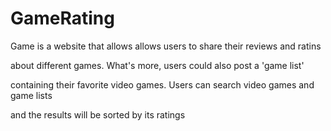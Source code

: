 # GameRating
  Game is a website that allows allows users to share their reviews and ratins
  
  about different games. What's more, users could also post a 'game list'
  
  containing their favorite video games. Users can search video games and game lists 
  
  and the results will be sorted by its ratings
